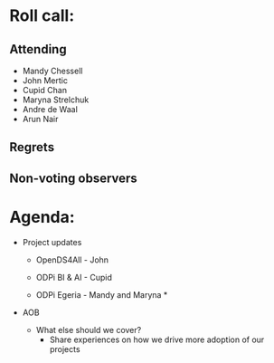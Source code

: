 # Roll call:

## Attending

* Mandy Chessell
* John Mertic
* Cupid Chan
* Maryna Strelchuk
* Andre de Waal
* Arun Nair

## Regrets


## Non-voting observers


# Agenda:

* Project updates
  
  * OpenDS4All - John
     
     
  * ODPi BI & AI - Cupid
    
  
  * ODPi Egeria - Mandy and Maryna
     * 

* AOB 
  * What else should we cover?
     * Share experiences on how we drive more adoption of our projects
       
     


